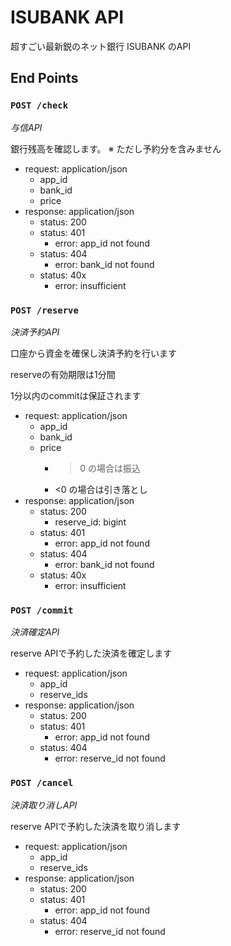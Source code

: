 # ISUBANK API

超すごい最新鋭のネット銀行 ISUBANK のAPI

## End Points

### `POST /check`

*与信API*

銀行残高を確認します。
※ ただし予約分を含みません

- request: application/json
    - app_id
    - bank_id
    - price
- response: application/json
    - status: 200
    - status: 401
        - error: app_id not found
    - status: 404
        - error: bank_id not found
    - status: 40x
        - error: insufficient

### `POST /reserve`

*決済予約API*

口座から資金を確保し決済予約を行います

reserveの有効期限は1分間

1分以内のcommitは保証されます

- request: application/json
    - app_id
    - bank_id
    - price
        - >0 の場合は振込
        - <0 の場合は引き落とし
- response: application/json
    - status: 200
        - reserve_id: bigint
    - status: 401
        - error: app_id not found
    - status: 404
        - error: bank_id not found
    - status: 40x
        - error: insufficient

### `POST /commit`

*決済確定API*

reserve APIで予約した決済を確定します

- request: application/json
    - app_id
    - reserve_ids
- response: application/json
    - status: 200
    - status: 401
        - error: app_id not found
    - status: 404
        - error: reserve_id not found

### `POST /cancel`

*決済取り消しAPI*

reserve APIで予約した決済を取り消します

- request: application/json
    - app_id
    - reserve_ids
- response: application/json
    - status: 200
    - status: 401
        - error: app_id not found
    - status: 404
        - error: reserve_id not found
